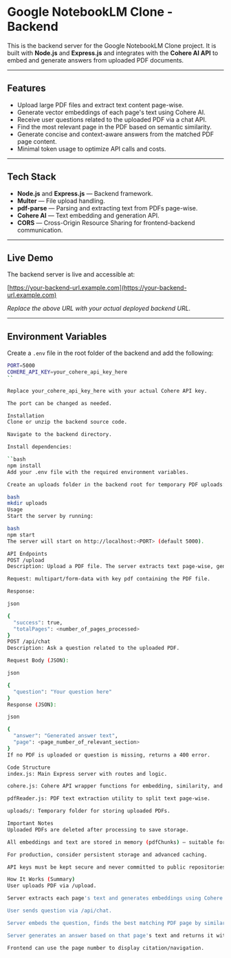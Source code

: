 # Google NotebookLM Clone - Backend

This is the backend server for the Google NotebookLM Clone project. It is built with **Node.js** and **Express.js** and integrates with the **Cohere AI API** to embed and generate answers from uploaded PDF documents.

---

## Features

- Upload large PDF files and extract text content page-wise.
- Generate vector embeddings of each page's text using Cohere AI.
- Receive user questions related to the uploaded PDF via a chat API.
- Find the most relevant page in the PDF based on semantic similarity.
- Generate concise and context-aware answers from the matched PDF page content.
- Minimal token usage to optimize API calls and costs.

---

## Tech Stack

- **Node.js** and **Express.js** — Backend framework.
- **Multer** — File upload handling.
- **pdf-parse** — Parsing and extracting text from PDFs page-wise.
- **Cohere AI** — Text embedding and generation API.
- **CORS** — Cross-Origin Resource Sharing for frontend-backend communication.

---

## Live Demo

The backend server is live and accessible at:

[https://your-backend-url.example.com](https://your-backend-url.example.com)

*Replace the above URL with your actual deployed backend URL.*

---

## Environment Variables

Create a `.env` file in the root folder of the backend and add the following:

```bash
PORT=5000
COHERE_API_KEY=your_cohere_api_key_here
``

Replace your_cohere_api_key_here with your actual Cohere API key.

The port can be changed as needed.

Installation
Clone or unzip the backend source code.

Navigate to the backend directory.

Install dependencies:

``bash
npm install
Add your .env file with the required environment variables.

Create an uploads folder in the backend root for temporary PDF uploads:

bash
mkdir uploads
Usage
Start the server by running:

bash
npm start
The server will start on http://localhost:<PORT> (default 5000).

API Endpoints
POST /upload
Description: Upload a PDF file. The server extracts text page-wise, generates embeddings, and stores them in memory.

Request: multipart/form-data with key pdf containing the PDF file.

Response:

json

{
  "success": true,
  "totalPages": <number_of_pages_processed>
}
POST /api/chat
Description: Ask a question related to the uploaded PDF.

Request Body (JSON):

json

{
  "question": "Your question here"
}
Response (JSON):

json

{
  "answer": "Generated answer text",
  "page": <page_number_of_relevant_section>
}
If no PDF is uploaded or question is missing, returns a 400 error.

Code Structure
index.js: Main Express server with routes and logic.

cohere.js: Cohere API wrapper functions for embedding, similarity, and answer generation.

pdfReader.js: PDF text extraction utility to split text page-wise.

uploads/: Temporary folder for storing uploaded PDFs.

Important Notes
Uploaded PDFs are deleted after processing to save storage.

All embeddings and text are stored in memory (pdfChunks) — suitable for moderate usage.

For production, consider persistent storage and advanced caching.

API keys must be kept secure and never committed to public repositories.

How It Works (Summary)
User uploads PDF via /upload.

Server extracts each page's text and generates embeddings using Cohere.

User sends question via /api/chat.

Server embeds the question, finds the best matching PDF page by similarity.

Server generates an answer based on that page's text and returns it with the page number.

Frontend can use the page number to display citation/navigation.